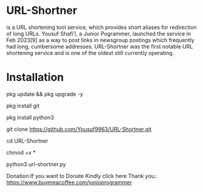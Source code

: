 # URL-Shortner

is a URL shortening tool service, which provides short aliases for redirection of long URLs. Yousuf Shafi'i, a Junior Pogrammer, launched the service in Feb 2023[9] as a way to post links in newsgroup postings which frequently had long, cumbersome addresses. URL-Shortner was the first notable URL shortening service and is one of the oldest still currently operating.

# Installation

pkg update  && pkg upgrade -y

pkg install git

pkg install python3

git clone https://github.com/Yousuf9963/URL-Shortner.git

cd URL-Shortner

chmod +x *

python3 url-shortner.py

Donation:If you want to Donate Kindly click here Thank you.: https://www.buymeacoffee.com/junioprogrammer
